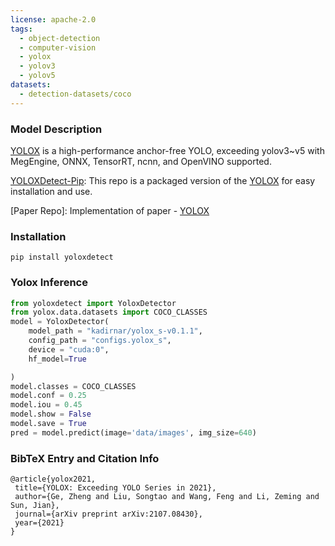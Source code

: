 ```yaml
---
license: apache-2.0
tags:
  - object-detection
  - computer-vision
  - yolox
  - yolov3
  - yolov5
datasets:
  - detection-datasets/coco
---
```


### Model Description
[YOLOX](https://arxiv.org/abs/2107.08430) is a high-performance anchor-free YOLO, exceeding yolov3~v5 with MegEngine, ONNX, TensorRT, ncnn, and OpenVINO supported.

[YOLOXDetect-Pip](https://github.com/kadirnar/yolox-pip/): This repo is a packaged version of the [YOLOX](https://github.com/Megvii-BaseDetection/YOLOX) for easy installation and use.

[Paper Repo]: Implementation of paper - [YOLOX](https://github.com/Megvii-BaseDetection/YOLOX)

### Installation
```
pip install yoloxdetect
```

### Yolox Inference
```python
from yoloxdetect import YoloxDetector
from yolox.data.datasets import COCO_CLASSES
model = YoloxDetector(
    model_path = "kadirnar/yolox_s-v0.1.1",
    config_path = "configs.yolox_s",
    device = "cuda:0",
    hf_model=True

)
model.classes = COCO_CLASSES
model.conf = 0.25
model.iou = 0.45
model.show = False
model.save = True
pred = model.predict(image='data/images', img_size=640)
```

### BibTeX Entry and Citation Info
 ```
 @article{yolox2021,
  title={YOLOX: Exceeding YOLO Series in 2021},
  author={Ge, Zheng and Liu, Songtao and Wang, Feng and Li, Zeming and Sun, Jian},
  journal={arXiv preprint arXiv:2107.08430},
  year={2021}
}
```